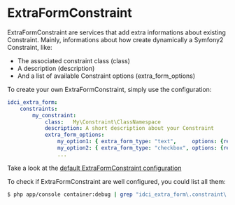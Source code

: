 ExtraFormConstraint
===================

ExtraFormConstraint are services that add extra informations about existing Constraint.
Mainly, informations about how create dynamically a Symfony2 Constraint, like:
 * The associated constraint class (class)
 * A description (description)
 * And a list of available Constraint options (extra_form_options)

 To create your own ExtraFormConstraint, simply use the configuration:
 ```yml
 idci_extra_form:
     constraints:
         my_constraint:
             class:   My\Constraint\ClassNamespace
             description: A short description about your Constraint
             extra_form_options:
                 my_option1: { extra_form_type: "text",     options: {required: false} }
                 my_option2: { extra_form_type: "checkbox", options: {required: false} }
                 ...
 ```

 Take a look at the [default ExtraFormConstraint configuration](../config/constraints.yml)

 To check if ExtraFormConstraint are well configured, you could list all them:
 ```sh
 $ php app/console container:debug | grep "idci_extra_form\.constraint\."
 ```
